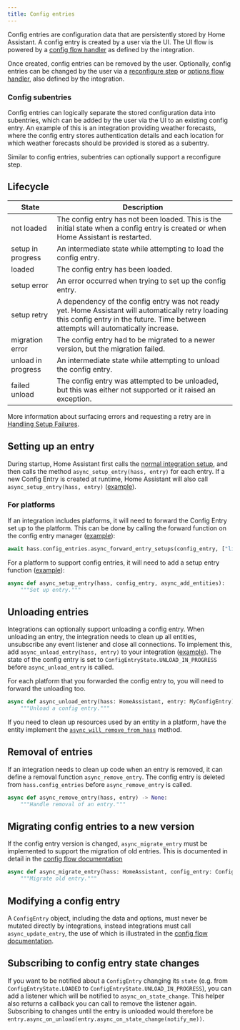 ```yaml
---
title: Config entries
---
```


Config entries are configuration data that are persistently stored by Home Assistant. A config entry is created by a user via the UI. The UI flow is powered by a [config flow handler](config_entries_config_flow_handler.md) as defined by the integration.

Once created, config entries can be removed by the user. Optionally, config entries can be changed by the user via a [reconfigure step](config_entries_config_flow_handler.md#reconfigure) or [options flow handler](config_entries_options_flow_handler.md), also defined by the integration.

### Config subentries

Config entries can logically separate the stored configuration data into subentries, which can be added by the user via the UI to an existing config entry. An example of this is an integration providing weather forecasts, where the config entry stores authentication details and each location for which weather forecasts should be provided is stored as a subentry.

Similar to config entries, subentries can optionally support a reconfigure step.

## Lifecycle

| State | Description |
| ----- | ----------- |
| not loaded | The config entry has not been loaded. This is the initial state when a config entry is created or when Home Assistant is restarted. |
| setup in progress | An intermediate state while attempting to load the config entry. |
| loaded | The config entry has been loaded. |
| setup error | An error occurred when trying to set up the config entry. |
| setup retry | A dependency of the config entry was not ready yet. Home Assistant will automatically retry loading this config entry in the future. Time between attempts will automatically increase. |
| migration error | The config entry had to be migrated to a newer version, but the migration failed. |
| unload in progress | An intermediate state while attempting to unload the config entry. |
| failed unload | The config entry was attempted to be unloaded, but this was either not supported or it raised an exception. |

More information about surfacing errors and requesting a retry are in [Handling Setup Failures](integration_setup_failures.md#integrations-using-async_setup_entry).


## Setting up an entry

During startup, Home Assistant first calls the [normal integration setup](/creating_component_index.md),
and then calls the method `async_setup_entry(hass, entry)` for each entry. If a new Config Entry is
created at runtime, Home Assistant will also call `async_setup_entry(hass, entry)` ([example](https://github.com/home-assistant/core/blob/f18ddb628c3574bc82e21563d9ba901bd75bc8b5/homeassistant/components/hassio/__init__.py#L522)).

### For platforms

If an integration includes platforms, it will need to forward the Config Entry set up to the platform. This can
be done by calling the forward function on the config entry manager ([example](https://github.com/home-assistant/core/blob/f18ddb628c3574bc82e21563d9ba901bd75bc8b5/homeassistant/components/hassio/__init__.py#L529)):

```python
await hass.config_entries.async_forward_entry_setups(config_entry, ["light", "sensor", "switch"])
```

For a platform to support config entries, it will need to add a setup entry function ([example](https://github.com/home-assistant/core/blob/f18ddb628c3574bc82e21563d9ba901bd75bc8b5/homeassistant/components/hassio/__init__.py#L522)):

```python
async def async_setup_entry(hass, config_entry, async_add_entities):
    """Set up entry."""
```

## Unloading entries

Integrations can optionally support unloading a config entry. When unloading an entry, the integration needs to clean up all entities, unsubscribe any event listener and close all connections. To implement this, add `async_unload_entry(hass, entry)` to your integration ([example](https://github.com/home-assistant/core/blob/f18ddb628c3574bc82e21563d9ba901bd75bc8b5/homeassistant/components/hassio/__init__.py#L534)). The state of the config entry is set to `ConfigEntryState.UNLOAD_IN_PROGRESS` before `async_unload_entry` is called.

For each platform that you forwarded the config entry to, you will need to forward the unloading too.

```python
async def async_unload_entry(hass: HomeAssistant, entry: MyConfigEntry) -> bool:
    """Unload a config entry."""
```

If you need to clean up resources used by an entity in a platform, have the entity implement the [`async_will_remove_from_hass`](core/entity.md#async_will_remove_from_hass) method.

## Removal of entries

If an integration needs to clean up code when an entry is removed, it can define a removal function `async_remove_entry`. The config entry is deleted from `hass.config_entries` before `async_remove_entry` is called.

```python
async def async_remove_entry(hass, entry) -> None:
    """Handle removal of an entry."""
```

## Migrating config entries to a new version

If the config entry version is changed, `async_migrate_entry` must be implemented to support the migration of old entries. This is documented in detail in the [config flow documentation](/config_entries_config_flow_handler.md#config-entry-migration)

```python
async def async_migrate_entry(hass: HomeAssistant, config_entry: ConfigEntry) -> bool:
    """Migrate old entry."""
```

## Modifying a config entry

A `ConfigEntry` object, including the data and options, must never be mutated directly by integrations, instead integrations must call `async_update_entry`, the use of which is illustrated in the [config flow documentation](/config_entries_config_flow_handler.md#config-entry-migration).

## Subscribing to config entry state changes

If you want to be notified about a `ConfigEntry` changing its `state` (e.g. from `ConfigEntryState.LOADED` to `ConfigEntryState.UNLOAD_IN_PROGRESS`), you can add a listener which will be notified to `async_on_state_change`. This helper also returns a callback you can call to remove the listener again. Subscribing to changes until the entry is unloaded would therefore be `entry.async_on_unload(entry.async_on_state_change(notify_me))`.

